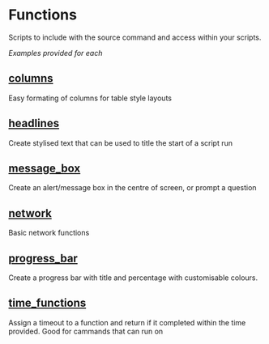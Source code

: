 # Functions
Scripts to include with the source command and access within your scripts.

*Examples provided for each*

## [columns](https://github.com/thedzy/Shell/tree/master/Functions/columns)
Easy formating of columns for table style layouts

## [headlines](https://github.com/thedzy/Shell/tree/master/Functions/headlines)
Create stylised text that can be used to title the start of a script run

## [message_box](https://github.com/thedzy/Shell/tree/master/Functions/message_box)
Create an alert/message box in the centre of screen, or prompt a question

## [network](https://github.com/thedzy/Shell/tree/master/Functions/network)
Basic network functions

## [progress_bar](https://github.com/thedzy/Shell/tree/master/Functions/progress_bar)
Create a progress bar with title and percentage with customisable colours. 

## [time_functions](https://github.com/thedzy/Shell/tree/master/Functions/time_functions)
Assign a timeout to a function and return if it completed within the time provided.  Good for cammands that can run on
